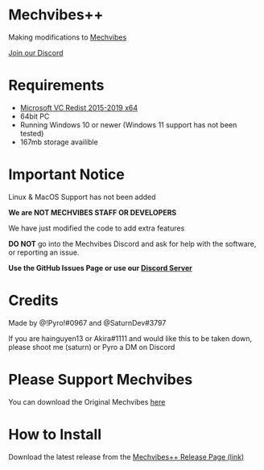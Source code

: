 # Mechvibes++

Making modifications to [Mechvibes](https://mechvibes.com/)

[Join our Discord](https://discord.gg/WR5Ax6vXNU)

# Requirements

- [Microsoft VC Redist 2015-2019 x64](https://aka.ms/vs/16/release/vc_redist.x64.exe)
- 64bit PC
- Running Windows 10 or newer (Windows 11 support has not been tested)
- 167mb storage availible 

# Important Notice

Linux & MacOS Support has not been added

**We are NOT MECHVIBES STAFF OR DEVELOPERS**

We have just modified the code to add extra features

**DO NOT** go into the Mechvibes Discord and ask for help with the software, or reporting an issue. 

**Use the GitHub Issues Page or use our [Discord Server](https://discord.gg/WR5Ax6vXNU)**

# Credits

Made by @!Pyro!#0967 and @SaturnDev#3797

If you are hainguyen13 or Akira#1111 and would like this to be taken down, please shoot me (saturn) or Pyro a DM on Discord

# Please Support Mechvibes

You can download the Original Mechvibes [here](https://mechvibes.com/download/)

# How to Install

Download the latest release from the [Mechvibes++ Release Page (link)](https://github.com/PyroCalzone/MechVibesModified/releases/latest)



